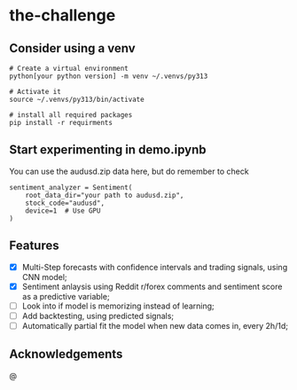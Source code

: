 # the-challenge

## Consider using a venv

```
# Create a virtual environment
python[your python version] -m venv ~/.venvs/py313

# Activate it
source ~/.venvs/py313/bin/activate

# install all required packages
pip install -r requirments
```

## Start experimenting in demo.ipynb
You can use the audusd.zip data here, but do remember to check
```
sentiment_analyzer = Sentiment(
    root_data_dir="your path to audusd.zip",
    stock_code="audusd",
    device=1  # Use GPU
)
```

## Features
- [x] Multi-Step forecasts with confidence intervals and trading signals, using CNN model;
- [x] Sentiment anlaysis using Reddit r/forex comments and sentiment score as a predictive variable;
- [  ] Look into if model is memorizing instead of learning;
- [  ] Add backtesting, using predicted signals; 
- [  ] Automatically partial fit the model when new data comes in, every 2h/1d;

## Acknowledgements
@
